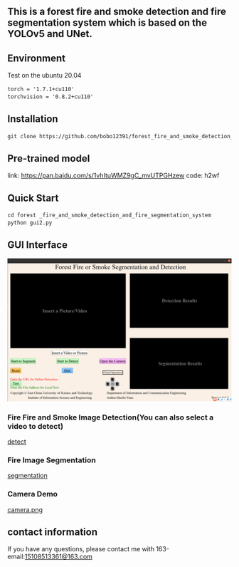 ## This is a forest fire and smoke detection and fire segmentation system which is based on the YOLOv5 and UNet.

## Environment
Test on the ubuntu 20.04
```markdown
torch = '1.7.1+cu110'
torchvision = '0.8.2+cu110'
```


## Installation
```markdown
git clone https://github.com/bobo12391/forest_fire_and_smoke_detection_and_fire_segmentation_system-.git
```

## Pre-trained model
link: https://pan.baidu.com/s/1vhItuWMZ9gC_mvUTPGHzew  code: h2wf

## Quick Start
```markdown
cd forest _fire_and_smoke_detection_and_fire_segmentation_system
python gui2.py
```
## GUI Interface

![gui](gui.png)


### Fire Fire and Smoke Image Detection(You can also select a video to detect)

[detect](detect.png)


### Fire Image Segmentation

[segmentation](segmentation.png)


### Camera Demo

[camera.png](camera.png)

## contact information
If you have any questions, please contact me with 163-email:15108513361@163.com
